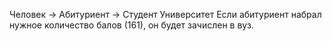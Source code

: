 Человек -> Абитуриент -> Студент Университет Если абитуриент набрал нужное количество балов (161), он будет зачислен в вуз. 
